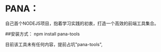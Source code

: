 # PANA：
自己首个NODEJS项目，抱着学习实践的初衷，打造一个高效的前端工具集合。

##安装方式：
      npm install pana-tools

目前该工具未有任何内容，提前占坑"pana-tools",
